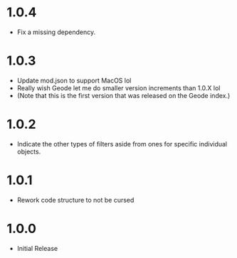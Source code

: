 # 1.0.4
* Fix a missing dependency.

# 1.0.3
- Update mod.json to support MacOS lol  
- Really wish Geode let me do smaller version increments than 1.0.X lol
- (Note that this is the first version that was released on the Geode index.)

# 1.0.2
- Indicate the other types of filters aside from ones for specific individual objects.
# 1.0.1
- Rework code structure to not be cursed

# 1.0.0
- Initial Release